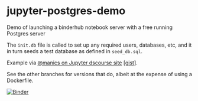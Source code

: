 # jupyter-postgres-demo

Demo of launching a binderhub notebook server with a free running Postgres server

The `init.db` file is called to set up any required users, databases, etc, and it in turn seeds a test database as defined in `seed_db.sql`.


Example via [@manics on Jupyter dscourse site](https://discourse.jupyter.org/t/running-arbitrary-services-alongside-jupyter-notebooks-in-binderhub/299/10?u=psychemedia) [[gist](https://gist.github.com/manics/e1392b4368cff1b92c362f121215ce84)].

See the other branches for versions that do, albeit at the expense of using a Dockerfile.

[![Binder](https://mybinder.org/badge_logo.svg)](https://mybinder.org/v2/gh/psychemedia/jupyter-postgres-demo/franchise)
